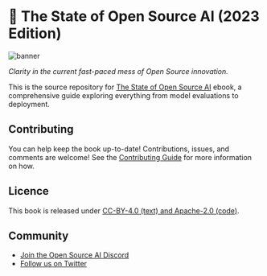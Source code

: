 # 📘 The State of Open Source AI (2023 Edition)

![banner](https://static.premai.io/book/marketing/github--book.jpg)

*Clarity in the current fast-paced mess of Open Source innovation.*

This is the source repository for [The State of Open Source AI](https://book.premai.io/state-of-open-source-ai) ebook, a comprehensive guide exploring everything from model evaluations to deployment.

## Contributing

You can help keep the book up-to-date! Contributions, issues, and comments are welcome! See the [Contributing Guide](https://book.premai.io/state-of-open-source-ai/#contributing) for more information on how.

## Licence

This book is released under [CC-BY-4.0 (text) and Apache-2.0 (code)](LICENSE.md).

## Community

- [Join the Open Source AI Discord](https://discord.com/invite/kpKk6vYVAn)
- [Follow us on Twitter](https://twitter.com/premai_io)
